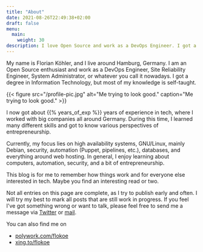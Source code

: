 ```yaml
---
title: "About"
date: 2021-08-26T22:49:38+02:00
draft: false
menu:
  main:
    weight: 30
description: I love Open Source and work as a DevOps Engineer. I got a degree in Information Technology, but I am mostly self-taught. I focus on high available systems, Linux, security and automation.
---
```


My name is Florian Köhler, and I live around Hamburg, Germany. I am an Open Source enthusiast and work as a DevOps Engineer, Site Reliability Engineer, System Administrator, or whatever you call it nowadays. I got a degree in Information Technology, but most of my knowledge is self-taught.

{{< figure src="/profile-pic.jpg" alt="Me trying to look good." caption="Me trying to look good." >}}

I now got about {{% years_of_exp %}} years of experience in tech, where I worked with big companies all around Germany. During this time, I learned many different skills and got to know various perspectives of entrepreneurship.

Currently, my focus lies on high availability systems, GNU/Linux, mainly Debian, security, automation (Puppet, pipelines, etc.), databases, and everything around web hosting. In general, I enjoy learning about computers, automation, security, and a bit of entrepreneurship.

This blog is for me to remember how things work and for everyone else interested in tech. Maybe you find an interesting read or two.

Not all entries on this page are complete, as I try to publish early and often. I will try my best to mark all posts that are still work in progress. If you feel I've got something wrong or want to talk, please feel free to send me a message via [Twitter](https://twitter.com/flokoe_) or [mail](mailto:hi@hellodevops.blog).

You can also find me on

- [polywork.com/flokoe](https://www.polywork.com/flokoe)
- [xing.to/flokoe](https://xing.to/flokoe)

